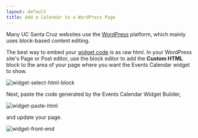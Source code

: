 ```yaml
---
layout: default
title: Add a Calendar to a WordPress Page
---
```


Many UC Santa Cruz websites use the [WordPress](https://wordpress.org/) platform, which mainly uses block-based content editing.

The best way to embed your [widget code](create-events-calendar-widget.md) is as raw html. In your WordPress site's Page or Post editor, use the block editor to add the **Custom HTML** block to the area of your page where you want the Events Calendar widget to show.

![widget-select-html-block](https://user-images.githubusercontent.com/1000543/218111408-76cf7caa-7f7d-4d9f-972c-c0a1c72c0f75.png)

Next, paste the code generated by the Events Calendar Widget Builder,

![widget-paste-html](https://user-images.githubusercontent.com/1000543/218109059-8c47406e-35bb-4ba5-9a2a-c0c633a0b558.png)

and update your page.

![widget-front-end](https://user-images.githubusercontent.com/1000543/218109487-11719bd0-851c-4249-b291-2820c1807736.png)
